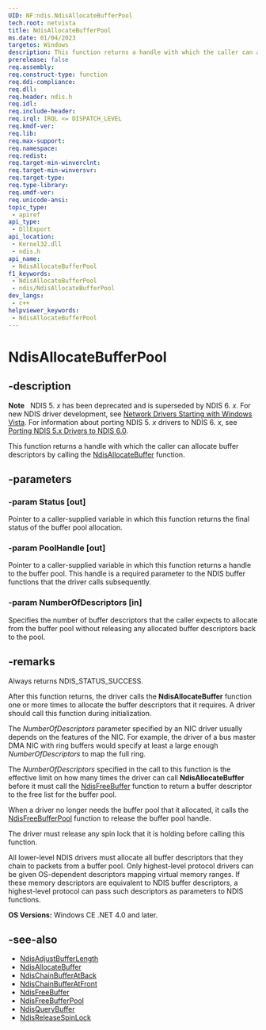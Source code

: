 ```yaml
---
UID: NF:ndis.NdisAllocateBufferPool
tech.root: netvista
title: NdisAllocateBufferPool
ms.date: 01/04/2023
targetos: Windows
description: This function returns a handle with which the caller can allocate buffer descriptors by calling NdisAllocateBuffer.
prerelease: false
req.assembly: 
req.construct-type: function
req.ddi-compliance: 
req.dll: 
req.header: ndis.h
req.idl: 
req.include-header: 
req.irql: IRQL <= DISPATCH_LEVEL
req.kmdf-ver: 
req.lib: 
req.max-support: 
req.namespace: 
req.redist: 
req.target-min-winverclnt: 
req.target-min-winversvr: 
req.target-type: 
req.type-library: 
req.umdf-ver: 
req.unicode-ansi: 
topic_type:
 - apiref
api_type:
 - DllExport
api_location:
 - Kernel32.dll
 - ndis.h
api_name:
 - NdisAllocateBufferPool
f1_keywords:
 - NdisAllocateBufferPool
 - ndis/NdisAllocateBufferPool
dev_langs:
 - c++
helpviewer_keywords:
 - NdisAllocateBufferPool
---
```


# NdisAllocateBufferPool

## -description

**Note**   NDIS 5. *x* has been deprecated and is superseded by NDIS 6. *x*. For new NDIS driver development, see [Network Drivers Starting with Windows Vista](../_netvista/index.md). For information about porting NDIS 5. *x* drivers to NDIS 6. *x*, see [Porting NDIS 5.x Drivers to NDIS 6.0](https://msdn.microsoft.com/library/Ff570059).

This function returns a handle with which the caller can allocate buffer descriptors by calling the [NdisAllocateBuffer](nf-ndis-ndisallocatebuffer.md) function.

## -parameters

### -param Status [out]

Pointer to a caller-supplied variable in which this function returns the final status of the buffer pool allocation.

### -param PoolHandle [out]

Pointer to a caller-supplied variable in which this function returns a handle to the buffer pool. This handle is a required parameter to the NDIS buffer functions that the driver calls subsequently.

### -param NumberOfDescriptors [in]

Specifies the number of buffer descriptors that the caller expects to allocate from the buffer pool without releasing any allocated buffer descriptors back to the pool.

## -remarks

Always returns NDIS\_STATUS\_SUCCESS.

After this function returns, the driver calls the **NdisAllocateBuffer** function one or more times to allocate the buffer descriptors that it requires. A driver should call this function during initialization.

The *NumberOfDescriptors* parameter specified by an NIC driver usually depends on the features of the NIC. For example, the driver of a bus master DMA NIC with ring buffers would specify at least a large enough *NumberOfDescriptors* to map the full ring.

The *NumberOfDescriptors* specified in the call to this function is the effective limit on how many times the driver can call **NdisAllocateBuffer** before it must call the [NdisFreeBuffer](https://msdn.microsoft.com/library/ff551981\(v=vs.85\)) function to return a buffer descriptor to the free list for the buffer pool.

When a driver no longer needs the buffer pool that it allocated, it calls the [NdisFreeBufferPool](/previous-versions/windows/hardware/network/ff551984(v=vs.85)) function to release the buffer pool handle.

The driver must release any spin lock that it is holding before calling this function.

All lower-level NDIS drivers must allocate all buffer descriptors that they chain to packets from a buffer pool. Only highest-level protocol drivers can be given OS-dependent descriptors mapping virtual memory ranges. If these memory descriptors are equivalent to NDIS buffer descriptors, a highest-level protocol can pass such descriptors as parameters to NDIS functions.

**OS Versions:** Windows CE .NET 4.0 and later.  

## -see-also

- [NdisAdjustBufferLength](/previous-versions/windows/hardware/network/ff550733(v=vs.85))
- [NdisAllocateBuffer](nf-ndis-ndisallocatebuffer.md)
- [NdisChainBufferAtBack](/previous-versions/windows/hardware/network/ff550830(v=vs.85))
- [NdisChainBufferAtFront](/previous-versions/windows/hardware/network/ff550837(v=vs.85))
- [NdisFreeBuffer](/previous-versions/windows/hardware/network/ff551981(v=vs.85))
- [NdisFreeBufferPool](/previous-versions/windows/hardware/network/ff551984(v=vs.85))
- [NdisQueryBuffer](https://msdn.microsoft.com/library/aa520905\(v=msdn.10\))
- [NdisReleaseSpinLock](https://msdn.microsoft.com/library/aa520935\(v=msdn.10\))
